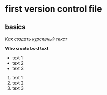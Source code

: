 # first version control file

## basics

*Как создать курсивный текст*

**Who create bold text**

* text 1
* text 2
* text 3

1. text 1
2. text 2
3. text 3

